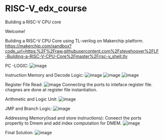 # RISC-V_edx_course
Building a RISC-V CPU core

Welcome!

Building a RISC-V CPU Core using TL-verilog on Makerchip platform.
https://makerchip.com/sandbox?code_url=https:%2F%2Fraw.githubusercontent.com%2Fstevehoover%2FLF-Building-a-RISC-V-CPU-Core%2Fmaster%2Frisc-v_shell.tlv

PC -LOGIC:
![image](https://github.com/AravindP87/RISC-V_edx_course/assets/43791223/592a421c-d2f0-41c0-9672-d74c2f1d5d82)

Instruction Memory and Decode Logic:
![image](https://github.com/AravindP87/RISC-V_edx_course/assets/43791223/fcd0f2e9-bce5-4350-91fa-f983101b184f)
![image](https://github.com/AravindP87/RISC-V_edx_course/assets/43791223/6d3d8208-7d01-4262-bba6-9a4822dd4103)
![image](https://github.com/AravindP87/RISC-V_edx_course/assets/43791223/beb788d9-4610-4401-ba78-d51cb5120653)

Register File Read:
![image](https://github.com/AravindP87/RISC-V_edx_course/assets/43791223/7ba8103c-c968-44fb-a94d-0ea43b0142b6)
Connecting the ports to inteface register file. chagnes are done at register file instantiation.

Arithmetic and Logic Unit:
![image](https://github.com/AravindP87/RISC-V_edx_course/assets/43791223/a569a182-3e2f-410c-b052-1644b7375948)

JMP and Branch Logic:
![image](https://github.com/AravindP87/RISC-V_edx_course/assets/43791223/b18802bd-bcf0-4d81-a733-0608de6c70eb)

Addressing Memory(load and store instructions):
Coneect the ports propertly to Dmem and add index computation for DMEM.
![image](https://github.com/AravindP87/RISC-V_edx_course/assets/43791223/986dd5bc-5915-4d9b-bc97-317130f9ccc9)

Final Solution:
![image](https://github.com/AravindP87/RISC-V_edx_course/assets/43791223/5a46abf7-dce2-4dae-8c4c-687b10dc5465)




